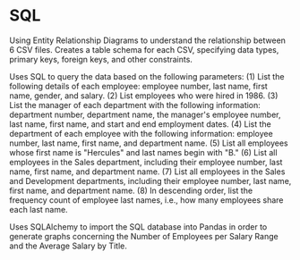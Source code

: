 # SQL 

Using Entity Relationship Diagrams to understand the relationship between 6 CSV files. Creates a table schema for each CSV, specifying data types, primary keys, foreign keys, and other constraints. 

Uses SQL to query the data based on the following parameters: 
(1) List the following details of each employee: employee number, last name, first name, gender, and salary.
(2) List employees who were hired in 1986.
(3) List the manager of each department with the following information: department number, department name, the manager's employee number, last name, first name, and start and end employment dates.
(4) List the department of each employee with the following information: employee number, last name, first name, and department name.
(5) List all employees whose first name is "Hercules" and last names begin with "B."
(6) List all employees in the Sales department, including their employee number, last name, first name, and department name.
(7) List all employees in the Sales and Development departments, including their employee number, last name, first name, and department name.
(8) In descending order, list the frequency count of employee last names, i.e., how many employees share each last name.
 
Uses SQLAlchemy to import the SQL database into Pandas in order to generate graphs concerning the Number of Employees per Salary Range and the Average Salary by Title. 
